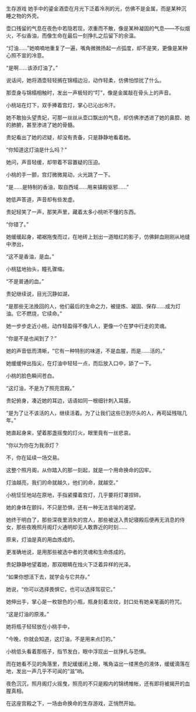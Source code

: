 生存游戏
她手中的鎏金酒壶在月光下泛着冷冽的光，仿佛不是金属，而是某种沉睡之物的外壳。

壶口残留的气息在夜色中若隐若现，浓重而不散，像是某种凝固的气息——不似烟火，不似香油，而像生命在最后一刻挣扎之后留下的余温。

“灯油……”她喃喃地重复了一遍，嘴角微微扬起一点弧度，却不是笑，更像是某种心照不宣的冷意。

“是啊……该添灯油了。”

说话间，她将酒壶轻轻搁在锦榻边沿，动作轻柔，仿佛怕惊扰了什么。

那壶身与锦榻相触时，发出一声极轻的“叮”，像是金属敲在骨头上的声音。

小桃站在灯下，双手捧着宫灯，掌心已沁出冷汗。

她不敢抬头望贵妃，可那一丝丝从壶口飘出的气息，却仿佛渗透进了她的鼻腔、她的肺腑，甚至渗进了她的骨髓。

贵妃看出了她的迟疑，却没有责备，只是静静地看着她。

“你知道这灯油是什么吗？”

她问，声音轻缓，却带着不容置疑的压迫。

小桃的手一颤，宫灯微微晃动，火光跳了一下。

“是……是特制的香油，取自西域……用来镇殿驱邪……”

她低声答道，声音却有些发虚。

贵妃轻笑了一声，那笑声里，藏着太多小桃听不懂的东西。

“你错了。”

她缓缓起身，裙裾拖曳而过，在地砖上划出一道暗红的影子，仿佛鲜血刚刚从地缝中渗出，

“这不是香油，是血。”

小桃猛地抬头，瞳孔骤缩。

“不是普通的血。”

贵妃继续说，目光沉静如湖，

“是那些无法挽回的人，他们最后的生命之力，被提炼、凝固、保存……成为灯油。它不燃烧，它续命。”

她一步步走近小桃，动作轻盈得不像凡人，更像一个在梦中行走的灵魂。

“你是不是也闻到了？”

她的声音低而清晰，“它有一种特别的味道，不是血腥，而是……活的。”

她缓缓伸出指尖，在灯油中轻轻一点，而后放入口中，舔了一下。

小桃的脸色瞬间苍白。

“这灯油，不是为了照亮宫殿。”

贵妃俯身，凑近她的耳边，话语如同一根细针刺入耳膜，

“是为了让不该活的人，继续活着。为了让我们这些已到尽头的人，再苟延残喘几年。”

她直起身来，望着那盏摇曳的灯火，眼里竟有一丝悲哀。

“你以为你在为我添灯？

不，你在延续一场交易。

这整个照月阁，从你踏入的那一刻起，就是一个用命换命的囚牢。

灯油越亮，我们的命就越久，他们的命，就越空。”

小桃怔怔地站在原地，手指紧攥着宫灯，几乎要将灯罩捏碎。

她的身体在颤抖，不只是恐惧，还有一种无法言喻的渴望。

她终于明白了，那些深夜里消失的宫人，那些被送入贵妃寝殿后便再无消息的侍女，那些夜晚照月阁灯火通明却无人敢靠近的时刻……

原来，灯油是真的用血炼成的。

更准确地说，是用那些被选中者的灵魂和生命炼成的。

贵妃静静地望着她，那双眼睛在烛火下泛着异样的光泽。

“如果你想活下去，就学会与它共存。”

她说，“你可以选择畏惧它，也可以选择驾驭它。”

她伸出手，掌心是一枚银色的小瓶，瓶身刻着龙纹，封口处有她亲笔画的符咒。

“这是灯油的原液。”

她将瓶子轻轻放在小桃手中，

“今晚，你就会知道，这灯油，不是用来点灯的。”

小桃低头看着那瓶子，指节发白，眼中浮现出一丝挣扎与恐惧。

而在她看不见的角落里，贵妃缓缓闭上眼，嘴角溢出一缕黑色的液体，缓缓滴落在地，发出一声几乎不可闻的“滋”响。

夜色沉沉，照月阁灯火摇曳，照亮的不只是殿内的锦绣帷帐，还有即将被揭开的血腥真相。

在这座宫殿之下，一场由命换命的生存游戏，正悄然开始。